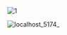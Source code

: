 ![1](https://github.com/user-attachments/assets/322c2031-7db9-4487-b261-686554c4f2dd)

![localhost_5174_](https://github.com/user-attachments/assets/74086cd5-ff23-4976-b460-dec76f659dbe)
